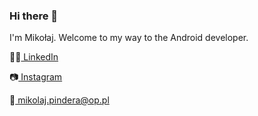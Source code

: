 ### Hi there 👋
I'm Mikołaj. Welcome to my way to the Android developer.
<p>   🧑‍💼<a href="https://www.linkedin.com/in/mikolaj-pindera/"> LinkedIn</a> </p>
<p>   📷<a href="https://www.instagram.com/magicznym/"> Instagram</a> </p>
<p>   📧<a href="mailto:mikolaj.pindera@op.pl"> mikolaj.pindera@op.pl</a> </p>
